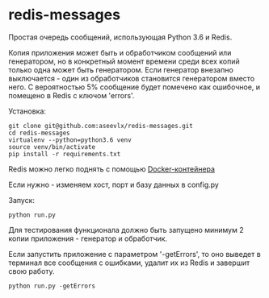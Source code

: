 # redis-messages

Простая очередь сообщений, использующая Python 3.6 и Redis.

Копия приложения может быть и обработчиком сообщений или генератором, 
но в конкретный момент времени среди всех копий только одна может быть генератором.
Если генератор внезапно выключается - один из обработчиков становится генератором вместо него.
С вероятностью 5% сообщение будет помечено как ошибочное, и помещено в Redis с ключом 
'errors'.

Установка: 
```shell
git clone git@github.com:aseevlx/redis-messages.git
cd redis-messages
virtualenv --python=python3.6 venv
source venv/bin/activate
pip install -r requirements.txt
```
Redis можно легко поднять с помощью [Docker-контейнера](https://hub.docker.com/_/redis/)

Если нужно - изменяем хост, порт и базу данных в config.py

Запуск:
```shell
python run.py
```

Для тестирования функционала должно быть запущено минимум 2 копии приложения - генератор и обработчик.

Если запустить приложение с параметром '-getErrors', то оно выведет в терминал все сообщения с ошибками, 
удалит их из Redis и завершит свою работу.
```shell
python run.py -getErrors
``` 
